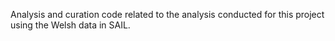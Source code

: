 Analysis and curation code related to the analysis conducted for this project using the Welsh data in SAIL.

